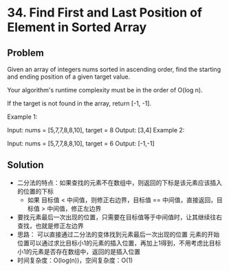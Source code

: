 # 34. Find First and Last Position of Element in Sorted Array

## Problem
Given an array of integers nums sorted in ascending order, find the starting and ending position of a given target value.

Your algorithm's runtime complexity must be in the order of O(log n).

If the target is not found in the array, return [-1, -1].

Example 1:

Input: nums = [5,7,7,8,8,10], target = 8
Output: [3,4]
Example 2:

Input: nums = [5,7,7,8,8,10], target = 6
Output: [-1,-1]

## Solution
- 二分法的特点：如果查找的元素不在数组中，则返回的下标是该元素应该插入的位置的下标
    - 如果 目标值 < 中间值，则修正右边界，目标值 == 中间值，直接返回，目标值 > 中间值，修正左边界
- 要找元素最后一次出现的位置，只需要在目标值等于中间值时，让其继续往右查找，也就是修正左边界
- 思路：
    可以直接通过二分法的变体找到元素最后一次出现的位置
    元素的开始位置可以通过求比目标小1的元素的插入位置，再加上1得到，不用考虑比目标小1的元素是否存在数组中，返回的是插入位置
- 时间复杂度：O(log(n))，空间复杂度：O(1)